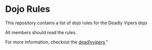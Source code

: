 Dojo Rules
==========

This repository contains a list of dojo rules for the Deadly Vipers dojo


All members should read the rules.


For more information, checkout the [deadlyvipers](https://github.com/deadlyvipers)."

